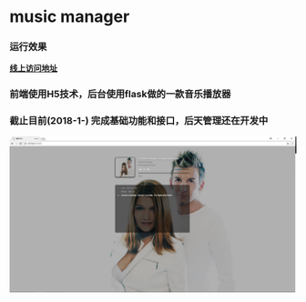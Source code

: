 # music manager

### 运行效果
**[线上访问地址](http://66super.com/music/)**             

### 前端使用H5技术，后台使用flask做的一款音乐播放器
### 截止目前(2018-1-) 完成基础功能和接口，后天管理还在开发中

![music](desc.png) 